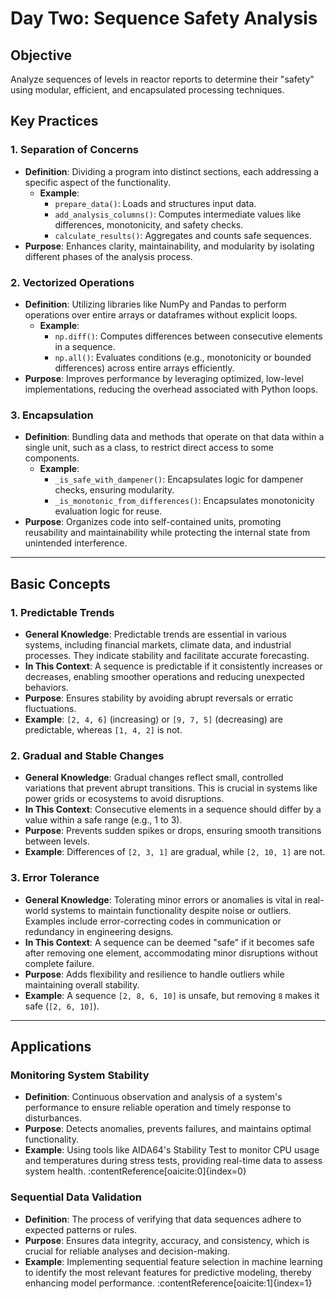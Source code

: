# Day Two: Sequence Safety Analysis

## Objective
Analyze sequences of levels in reactor reports to determine their "safety" using modular, efficient, and encapsulated processing techniques.

## Key Practices

### 1. Separation of Concerns
- **Definition**: Dividing a program into distinct sections, each addressing a specific aspect of the functionality.
  - **Example**:
    - `prepare_data()`: Loads and structures input data.
    - `add_analysis_columns()`: Computes intermediate values like differences, monotonicity, and safety checks.
    - `calculate_results()`: Aggregates and counts safe sequences.
- **Purpose**: Enhances clarity, maintainability, and modularity by isolating different phases of the analysis process.

### 2. Vectorized Operations
- **Definition**: Utilizing libraries like NumPy and Pandas to perform operations over entire arrays or dataframes without explicit loops.
  - **Example**:
    - `np.diff()`: Computes differences between consecutive elements in a sequence.
    - `np.all()`: Evaluates conditions (e.g., monotonicity or bounded differences) across entire arrays efficiently.
- **Purpose**: Improves performance by leveraging optimized, low-level implementations, reducing the overhead associated with Python loops.

### 3. Encapsulation
- **Definition**: Bundling data and methods that operate on that data within a single unit, such as a class, to restrict direct access to some components.
  - **Example**:
    - `_is_safe_with_dampener()`: Encapsulates logic for dampener checks, ensuring modularity.
    - `_is_monotonic_from_differences()`: Encapsulates monotonicity evaluation logic for reuse.
- **Purpose**: Organizes code into self-contained units, promoting reusability and maintainability while protecting the internal state from unintended interference.

---

## Basic Concepts

### 1. Predictable Trends
- **General Knowledge**: Predictable trends are essential in various systems, including financial markets, climate data, and industrial processes. They indicate stability and facilitate accurate forecasting.
- **In This Context**: A sequence is predictable if it consistently increases or decreases, enabling smoother operations and reducing unexpected behaviors.
- **Purpose**: Ensures stability by avoiding abrupt reversals or erratic fluctuations.
- **Example**: `[2, 4, 6]` (increasing) or `[9, 7, 5]` (decreasing) are predictable, whereas `[1, 4, 2]` is not.

### 2. Gradual and Stable Changes
- **General Knowledge**: Gradual changes reflect small, controlled variations that prevent abrupt transitions. This is crucial in systems like power grids or ecosystems to avoid disruptions.
- **In This Context**: Consecutive elements in a sequence should differ by a value within a safe range (e.g., 1 to 3).
- **Purpose**: Prevents sudden spikes or drops, ensuring smooth transitions between levels.
- **Example**: Differences of `[2, 3, 1]` are gradual, while `[2, 10, 1]` are not.

### 3. Error Tolerance
- **General Knowledge**: Tolerating minor errors or anomalies is vital in real-world systems to maintain functionality despite noise or outliers. Examples include error-correcting codes in communication or redundancy in engineering designs.
- **In This Context**: A sequence can be deemed "safe" if it becomes safe after removing one element, accommodating minor disruptions without complete failure.
- **Purpose**: Adds flexibility and resilience to handle outliers while maintaining overall stability.
- **Example**: A sequence `[2, 8, 6, 10]` is unsafe, but removing `8` makes it safe (`[2, 6, 10]`).

---

## Applications

### Monitoring System Stability
- **Definition**: Continuous observation and analysis of a system's performance to ensure reliable operation and timely response to disturbances.
- **Purpose**: Detects anomalies, prevents failures, and maintains optimal functionality.
- **Example**: Using tools like AIDA64's Stability Test to monitor CPU usage and temperatures during stress tests, providing real-time data to assess system health. :contentReference[oaicite:0]{index=0}

### Sequential Data Validation
- **Definition**: The process of verifying that data sequences adhere to expected patterns or rules.
- **Purpose**: Ensures data integrity, accuracy, and consistency, which is crucial for reliable analyses and decision-making.
- **Example**: Implementing sequential feature selection in machine learning to identify the most relevant features for predictive modeling, thereby enhancing model performance. :contentReference[oaicite:1]{index=1}
